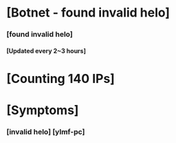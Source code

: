# [Botnet - found invalid helo]
### [found invalid helo]
#### [Updated every 2~3 hours]

# [Counting 140 IPs]

# [Symptoms] 
###   [invalid helo] [ylmf-pc]
